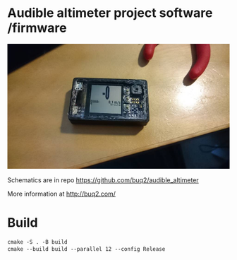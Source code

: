 # Audible altimeter project software /firmware

![Audible altimeter](https://github.com/buq2/audible_altimeter_software/blob/master/images/small_case13.jpg)

Schematics are in repo https://github.com/buq2/audible_altimeter

More information at http://buq2.com/

# Build

```
cmake -S . -B build
cmake --build build --parallel 12 --config Release
```
